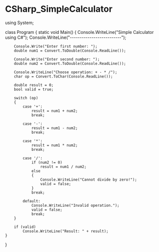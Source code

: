 # CSharp_SimpleCalculator
using System;

class Program
{
    static void Main()
    {
        Console.WriteLine("Simple Calculator using C#");
        Console.WriteLine("--------------------------");

        Console.Write("Enter first number: ");
        double num1 = Convert.ToDouble(Console.ReadLine());

        Console.Write("Enter second number: ");
        double num2 = Convert.ToDouble(Console.ReadLine());

        Console.WriteLine("Choose operation: + - * /");
        char op = Convert.ToChar(Console.ReadLine());

        double result = 0;
        bool valid = true;

        switch (op)
        {
            case '+':
                result = num1 + num2;
                break;

            case '-':
                result = num1 - num2;
                break;

            case '*':
                result = num1 * num2;
                break;

            case '/':
                if (num2 != 0)
                    result = num1 / num2;
                else
                {
                    Console.WriteLine("Cannot divide by zero!");
                    valid = false;
                }
                break;

            default:
                Console.WriteLine("Invalid operation.");
                valid = false;
                break;
        }

        if (valid)
            Console.WriteLine("Result: " + result);
    }
}
